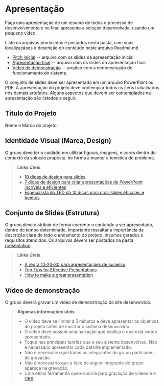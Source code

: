 # Apresentação

Faça uma apresentação de um resumo de todos o processo de desenvolvimento e no final apresente a solução desenvolvida, usando um pequeno vídeo.

Liste os arquivos produzidos e postados nesta pasta, com suas localizaçãoes e descrição do conteúdo neste arquivo Readme.md.


* [Pitch inicial](./sample-pitch.pdf) -- arquivo com os slides da apresentação inicial
* [Apresentação final](./sample-presentation.pdf) -- arquivo com os slides da apresentação final
* [Vídeo de demonstração](./sample-video.mp4) -- arquivo com a demonstração do funcionamento do sistema

O conjunto de slides deve ser apresentado em um arquivo PowerPoint ou PDF. A apresentação do projeto deve contemplar todos os itens trabalhados nos demais artefatos. Alguns aspectos que devem ser contemplados na apresentação são listados a seguir.

## Título do Projeto

Nome e Marca do projeto

## Identidade Visual (Marca, Design)

O grupo deve ter o cuidado em utilizar figuras, imagens, e cores dentro do contexto da solução proposta, de forma a manter a temática do problema.

> **Links Úteis**:
> - [10 dicas de design para slides](https://rockcontent.com/blog/design-para-slides/)
> - [7 dicas de design para criar apresentações de PowerPoint incríveis e eficientes](https://www.shutterstock.com/pt/blog/7-dicas-de-design-para-criar-apresentacoes-de-powerpoint-incriveis-e-eficientes)
> - [Especialista do TED dá 10 dicas para criar slides eficazes e bonitos](https://soap.com.br/blog/especialista-do-ted-da-10-dicas-para-criar-slides-eficazes-e-bonitos)

## Conjunto de Slides (Estrutura)

O grupo deve distribuir de forma coerente o conteúdo a ser apresentado, dentro do tempo determinado. Importante ressaltar a importância da descrição clara de todo o andamento do projeto, insumos gerados e requisitos atendidos. Os arquivos devem ser postados na pasta [presentation](../presentation)
 
> **Links Úteis**:
> - [A regra 10-20-30 para apresentações de sucesso](https://revistapegn.globo.com/Noticias/noticia/2014/07/regra-10-20-30-para-apresentacoes-de-sucesso.html)
> - [Top Tips for Effective Presentations](https://www.skillsyouneed.com/present/presentation-tips.html)
> - [How to make a great presentation](https://www.ted.com/playlists/574/how_to_make_a_great_presentation)

## Vídeo de demonstração

O grupo deverá gravar um vídeo de demonstração do site desenvolvido.

> **Algumas informações úteis**
> - O vídeo deve se limitar a 5 minutos e deve apresentar os objetivos do projeto antes de mostrar o sistema desenvolvido.
> - O vídeo deve possuir uma narração que explica o que está sendo apresentado.
> - Foque nas principais tarefas que o seu sistema desenvolveu. Não é necessário apresentar cada detalhe implementado.
> - Não é necessário que todos os integrantes do grupo participem da gravação.
> - Não é necessário que a face de algum integrante do grupo apareça na gravação.
> - Uma ótima ferramenta open-source para gravação de vídeos é o [OBS](https://obsproject.com/pt-br/download)

